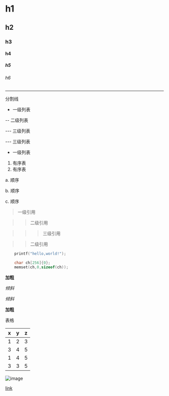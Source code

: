 # h1

## h2

### h3

#### h4

##### h5

###### h6

---
分割线

- 一级列表

-- 二级列表

--- 三级列表

--- 三级列表

- 一级列表

1. 有序表
2. 有序表

a. 顺序

b. 顺序

c. 顺序

> 一级引用

>> 二级引用

>>> 三级引用

>> 二级引用

```cpp
	printf("hello,world!");
```

```c
	char ch[256]{0};
	memset(ch,0,sizeof(ch));
```

**加粗**

*倾斜*

_倾斜_

__加粗__


表格

x|y|z
--|--|--
1|2|3
3|4|5
1|4|5
3|3|5

![image](image)

[link](link)
